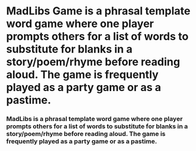 # MadLibs Game is a phrasal template word game where one player prompts others for a list of words to substitute for blanks in a story/poem/rhyme before reading aloud. The game is frequently played as a party game or as a pastime.


### MadLibs is a phrasal template word game where one player prompts others for a list of words to substitute for blanks in a story/poem/rhyme before reading aloud. The game is frequently played as a party game or as a pastime.